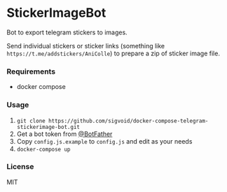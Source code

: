 StickerImageBot
===============

Bot to export telegram stickers to images.

Send individual stickers or sticker links (something like `https://t.me/addstickers/AniColle`) to prepare a zip of sticker image file.

### Requirements

* docker compose

### Usage

1. `git clone https://github.com/sigvoid/docker-compose-telegram-stickerimage-bot.git`
2. Get a bot token from [@BotFather](https://telegram.me/BotFather)
3. Copy `config.js.example` to `config.js` and edit as your needs
4. `docker-compose up`

### License

MIT
